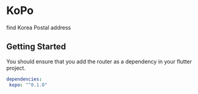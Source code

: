 # KoPo
find Korea Postal address

## Getting Started
You should ensure that you add the router as a dependency in your flutter project.
```yaml
dependencies:
 kopo: "^0.1.0"
```
